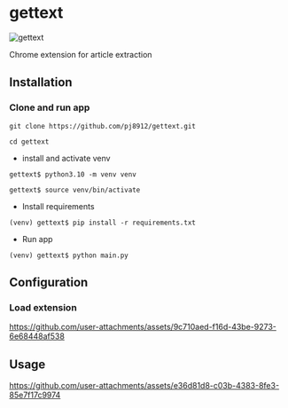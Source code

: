 # gettext

![gettext](https://github.com/user-attachments/assets/48785572-eccf-46ee-8806-eadedd64c1ef)


Chrome extension for article extraction
 

## Installation 

### Clone and run app

```shell
git clone https://github.com/pj8912/gettext.git
```
```shell
cd gettext
```
- install and activate venv

```shell
gettext$ python3.10 -m venv venv
```

```shell
gettext$ source venv/bin/activate

```
- Install requirements
```shell
(venv) gettext$ pip install -r requirements.txt
```

- Run app

```shell
(venv) gettext$ python main.py
```


## Configuration

### Load extension


https://github.com/user-attachments/assets/9c710aed-f16d-43be-9273-6e68448af538



## Usage 


https://github.com/user-attachments/assets/e36d81d8-c03b-4383-8fe3-85e7f17c9974

